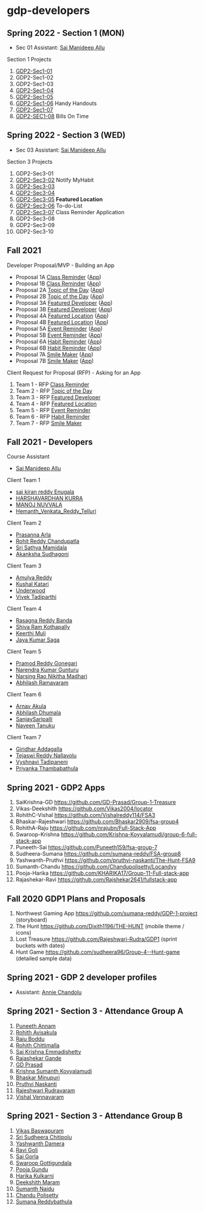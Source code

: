 # gdp-developers

## Spring 2022 - Section 1 (MON)

- Sec 01 Assistant: [Sai Manideep Allu](https://github.com/saimanideepallu)

Section 1 Projects

1. [GDP2-Sec1-01](https://github.com/AbdulSuboor-Syed/HandIn-HandOut)
2. GDP2-Sec1-02
3. GDP2-Sec1-03
4. [GDP2-Sec1-04](https://github.com/saikiranreddygangidi/GDP02-Sec01-Group04)
5. [GDP2-Sec1-05](https://github.com/S542301/FitnessTrack)
6. [GDP2-Sec1-06](https://github.com/sowmya-yalamarthi/HandyHandouts) Handy Handouts
7. [GDP2-Sec1-07](https://github.com/Maruthi158/MotiveMaker)
8. [GDP2-SEC1-08](https://github.com/S542362/BillsOnTime) Bills On Time

## Spring 2022 - Section 3 (WED)

- Sec 03 Assistant: [Sai Manideep Allu](https://github.com/saimanideepallu)

Section 3 Projects

1. GDP2-Sec3-01
2. [GDP2-Sec3-02](https://github.com/AkankshaSudhagoni/Notify-MyHabit) Notify MyHabit 
3. [GDP2-Sec3-03](https://github.com/KeerthiMuli/Featured-Developer-Proposal)
4. [GDP2-Sec3-04](https://github.com/harshakurra123/quotes)
5. [GDP2-Sec3-05](https://github.com/pramod096/Featured-Location) **Featured Location**
6. [GDP2-Sec3-06](https://github.com/srisathyamamidala/To-do-List) To-do-List
7. [GDP2-Sec3-07](https://github.com/giridhar196/classReminder) Class Reminder Application 
8. GDP2-Sec3-08
9. GDP2-Sec3-09
10. GDP2-Sec3-10

## Fall 2021

Developer Proposal/MVP - Building an App

* Proposal 1A [Class Reminder](https://github.com/TejaswiNallavolu/angular-app-heroku) ([App](https://class-reminder-app.herokuapp.com/))
* Proposal 1B [Class Reminder](https://github.com/giridhar196/classReminder) ([App](http://classreminder.somee.com/Home/ShowPrimaryEvent))
* Proposal 2A [Topic of the Day](https://github.com/Sanjay-13/Topic-of-the-Day-2A) ([App](https://herokuangtopic.herokuapp.com/home))
* Proposal 2B [Topic of the Day](https://github.com/NaveenTanuku/Topic-of-the-Day-2B) ([App](https://topicoftheday.herokuapp.com/))
* Proposal 3A [Featured Developer](https://github.com/shivaramkothapally/featured-developers-proposal) ([App](https://featureddeveloper.herokuapp.com/#/))
* Proposal 3B [Featured Developer](https://github.com/KeerthiMuli/Featured-Developer-ThreeB-FrontEnd) ([App](https://featureddevelopers3bfrontend.herokuapp.com/#/home))
* Proposal 4A [Featured Location](https://github.com/AbhiRam0099/gdp) ([App](https://featurelocation.herokuapp.com/))
* Proposal 4B [Featured Location](https://github.com/pramod096/Featured-Location) ([App](https://maryville-guide.herokuapp.com/))
* Proposal 5A [Event Reminder](https://github.com/vivektadiparthi/BearcatE) ([App](https://bearcatevent.herokuapp.com/))
* Proposal 5B [Event Reminder](https://github.com/akhilmallepally/bearcat-events) ([App](https://bearcatevents.herokuapp.com/))
* Proposal 6A [Habit Reminder](https://github.com/Rohitreddz/habit-remainder-client.git) ([App](https://habit-remainder-client.herokuapp.com/))
* Proposal 6B [Habit Reminder](https://github.com/srisathyamamidala/habitreminder) ([App](https://habit--reminder.herokuapp.com/))
* Proposal 7A [Smile Maker](https://github.com/harshakurra123/Smile-Maker) ([App](https://smilemakerheroku.herokuapp.com/))
* Proposal 7B [Smile Maker](https://github.com/manojnuvvala/smile_maker_proposal) ([App](https://smile-maker.herokuapp.com/))

Client Request for Proposal (RFP) - Asking for an App

1. Team 1 - RFP [Class Reminder](https://github.com/harshakurra123/ClassRemainder)
2. Team 2 - RFP [Topic of the Day](https://github.com/Rohitreddz/Topic-of-the-Day)
3. Team 3 - RFP [Featured Developer](https://github.com/akhilmallepally/featured-developers/)
4. Team 4 - RFP [Featured Location](https://github.com/KeerthiMuli/featured-locations)
5. Team 5 - RFP [Event Reminder](https://github.com/pramod096/Bearcat-Events)
6. Team 6 - RFP [Habit Reminder](https://github.com/NaveenTanuku/HabitReminder)
7. Team 7 - RFP [Smile Maker](https://github.com/giridhar196/smile-maker)

## Fall 2021 - Developers

Course Assistant

* [Sai Manideep Allu](https://github.com/saimanideepallu)

Client Team 1

* [sai kiran reddy Enugala](https://github.com/saikiranreddyenugala)
* [HARSHAVARDHAN KURRA](https://github.com/harshakurra123)
* [MANOJ NUVVALA](https://github.com/manojnuvvala)
* [Hemanth_Venkata_Reddy_Telluri](https://github.com/hemanth8056)

Client Team 2

* [Prasanna Arla](https://github.com/PRASANNAARLA)
* [Rohit Reddy Chandupatla](https://github.com/Rohitreddz)
* [Sri Sathya Mamidala](https://github.com/srisathyamamidala)
* [Akanksha Sudhagoni](https://github.com/S542046)

Client Team 3

* [Amulya Reddy](https://github.com/amulyareddybaddam)
* [Kushal Katari](https://github.com/kushalkatari)
* [Underwood](https://github.com/akhilmallepally)
* [Vivek Tadiparthi](https://github.com/vivektadiparthi)

Client Team 4

* [Rasagna Reddy Banda](https://github.com/Rasagna0409/)
* [Shiva Ram Kothapally](https://github.com/shivaramkothapally)
* [Keerthi Muli](https://github.com/KeerthiMuli)
* [Jaya Kumar Saga](https://github.com/sagajayakumar)

Client Team 5

* [Pramod Reddy Gonegari](https://github.com/pramod096)
* [Narendra Kumar Gunturu](https://github.com/Narendra-kumar-Gunturu)
* [Narsing Rao Nikitha Madhari](https://github.com/NikithaMN-05)
* [Abhilash Ramavaram](https://github.com/AbhiRam0099)

Client Team 6

* [Arnav Akula](https://github.com/Arnavakula7474)
* [Abhilash Dhumala](https://github.com/Abhilash15)
* [SanjaySaripalli](https://github.com/sanjay-13)
* [Naveen Tanuku](https://github.com/NaveenTanuku)

Client Team 7

* [Giridhar Addagalla](https://github.com/giridhar196/giridhar196)
* [Tejaswi Reddy Nallavolu](https://github.com/tejaswinallavolu)
* [Vyshnavi Tadipaneni](https://github.com/vyshnavi1996)
* [Priyanka Thambabathula](https://github.com/Priyanka1818/Priyanka1818)

## Spring 2021 - GDP2 Apps

1. SaiKrishna-GD <https://github.com/GD-Prasad/Group-1-Treasure>
2. Vikas-Deekshith    <https://github.com/Vikas2004/locator>
3. RohithC-Vishal  <https://github.com/Vishalreddy114/FSA3> 
4. Bhaskar-Rajeshwari   <https://github.com/Bhaskar2909/fsa-group4> 
5. RohithA-Raju  <https://github.com/nrajubn/Full-Stack-App> 
6. Swaroop-Krishna  <https://github.com/Krishna-Koyyalamudi/group-6-full-stack-app> 
7. Puneeth-Sai   <https://github.com/Puneeth159/fsa-group-7> 
8. Sudheera-Sumana  <https://github.com/sumana-reddy/FSA-group8> 
9. Yashwanth-Pruthvi  <https://github.com/pruthvi-naskanti/The-Hunt-FSA9> 
10. Sumanth-Chandu  <https://github.com/Chandupolisetty/Locandyy> 
11. Pooja-Harika <https://github.com/KHARIKA17/Group-11-Full-stack-app> 
12. Rajashekar-Ravi  <https://github.com/Rajshekar2641/fullstack-app>

## Fall 2020 GDP1 Plans and Proposals

1. Northwest Gaming App https://github.com/sumana-reddy/GDP-1-project (storyboard)
1. The Hunt https://github.com/Dixith1196/THE-HUNT (mobile theme / icons)
3. Lost Treasure https://github.com/Rajeshwari-Rudra/GDP1 (sprint buckets with dates)
4. Hunt Game https://github.com/sudheera96/Group-4--Hunt-game (detailed sample data)

## Spring 2021 - GDP 2 developer profiles

- Assistant: [Annie Chandolu](https://github.com/annie0sc)

## Spring 2021 - Section 3 - Attendance Group A

1. [Puneeth Annam](https://github.com/Puneeth159)
1. [Rohith Avisakula](https://github.com/Avisakula123)
1. [Raju Boddu](https://github.com/nrajubn)
1. [Rohith Chittimalla](https://github.com/rohith0696)
1. [Sai Krishna Emmadishetty](https://github.com/Saikrishna1545/about_me)
1. [Rajashekar Gande](https://github.com/Rajshekar2641)
1. [GD Prasad](https://github.com/GD-Prasad)
1. [Krishna Sumanth Koyyalamudi](https://github.com/Krishna-Koyyalamudi)
1. [Bhaskar Minupuri]()
1. [Pruthvi Naskanti](https://github.com/pruthvi-naskanti)
1. [Rajeshwari Rudravaram](https://github.com/Rajeshwari-Rudra)
1. [Vishal Vennavaram](https://github.com/VISHALREDDY114)

## Spring 2021 - Section 3 - Attendance Group B

1. [Vikas Baswapuram](https://github.com/Vikas2004)
1. [Sri Sudheera Chitipolu](https://github.com/sudheera96)
1. [Yashwanth Damera](https://github.com/Yashwanth-Damera)
1. [Ravi Goli](https://github.com/Ravichanderreddy-goli)
1. [Sai Gorla](https://github.com/SaiGorla)
1. [Swaroop Gottigundala](https://github.com/SwaroopReddyGottigundala)
1. [Pooja Gundu](https://github.com/GUNDUPOOJA)
1. [Harika Kulkarni](https://github.com/KHARIKA17)
1. [Deekshith Maram](https://github.com/Dixith1196)
1. [Sumanth Naidu](https://github.com/sumanthreddy1233/sumanthreddy1233/blob/main/README.md)
1. [Chandu Polisetty](https://github.com/Chandupolisetty)
1. [Sumana Reddybathula](https://github.com/sumana-reddy)

